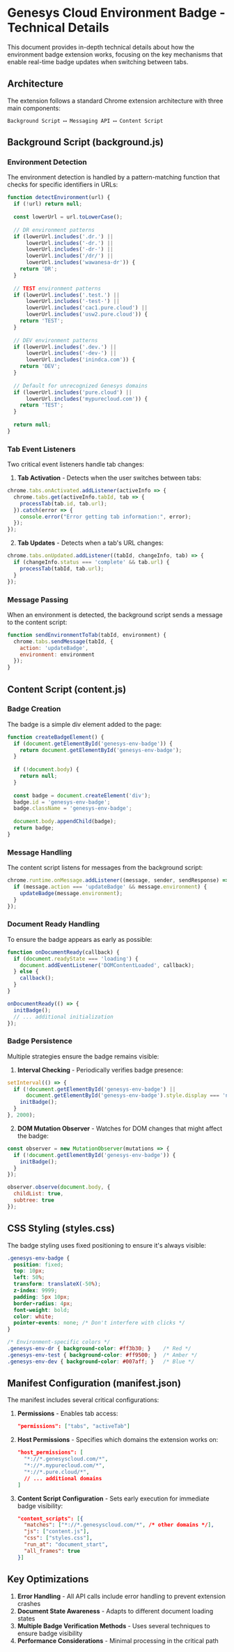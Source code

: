 # Genesys Cloud Environment Badge - Technical Details

This document provides in-depth technical details about how the environment badge extension works, focusing on the key mechanisms that enable real-time badge updates when switching between tabs.

## Architecture

The extension follows a standard Chrome extension architecture with three main components:

```
Background Script ⟷ Messaging API ⟷ Content Script
```

## Background Script (background.js)

### Environment Detection

The environment detection is handled by a pattern-matching function that checks for specific identifiers in URLs:

```javascript
function detectEnvironment(url) {
  if (!url) return null;
  
  const lowerUrl = url.toLowerCase();
  
  // DR environment patterns
  if (lowerUrl.includes('.dr.') || 
      lowerUrl.includes('-dr.') || 
      lowerUrl.includes('-dr-') || 
      lowerUrl.includes('/dr/') || 
      lowerUrl.includes('wawanesa-dr')) {
    return 'DR';
  }
  
  // TEST environment patterns
  if (lowerUrl.includes('.test.') || 
      lowerUrl.includes('-test-') || 
      lowerUrl.includes('cac1.pure.cloud') ||
      lowerUrl.includes('usw2.pure.cloud')) {
    return 'TEST';
  }
  
  // DEV environment patterns
  if (lowerUrl.includes('.dev.') || 
      lowerUrl.includes('-dev-') || 
      lowerUrl.includes('inindca.com')) {
    return 'DEV';
  }
  
  // Default for unrecognized Genesys domains
  if (lowerUrl.includes('pure.cloud') || 
      lowerUrl.includes('mypurecloud.com')) {
    return 'TEST';
  }
  
  return null;
}
```

### Tab Event Listeners

Two critical event listeners handle tab changes:

1. **Tab Activation** - Detects when the user switches between tabs:

```javascript
chrome.tabs.onActivated.addListener(activeInfo => {
  chrome.tabs.get(activeInfo.tabId, tab => {
    processTab(tab.id, tab.url);
  }).catch(error => {
    console.error("Error getting tab information:", error);
  });
});
```

2. **Tab Updates** - Detects when a tab's URL changes:

```javascript
chrome.tabs.onUpdated.addListener((tabId, changeInfo, tab) => {
  if (changeInfo.status === 'complete' && tab.url) {
    processTab(tabId, tab.url);
  }
});
```

### Message Passing

When an environment is detected, the background script sends a message to the content script:

```javascript
function sendEnvironmentToTab(tabId, environment) {
  chrome.tabs.sendMessage(tabId, {
    action: 'updateBadge',
    environment: environment
  });
}
```

## Content Script (content.js)

### Badge Creation

The badge is a simple div element added to the page:

```javascript
function createBadgeElement() {
  if (document.getElementById('genesys-env-badge')) {
    return document.getElementById('genesys-env-badge');
  }
  
  if (!document.body) {
    return null;
  }
  
  const badge = document.createElement('div');
  badge.id = 'genesys-env-badge';
  badge.className = 'genesys-env-badge';
  
  document.body.appendChild(badge);
  return badge;
}
```

### Message Handling

The content script listens for messages from the background script:

```javascript
chrome.runtime.onMessage.addListener((message, sender, sendResponse) => {
  if (message.action === 'updateBadge' && message.environment) {
    updateBadge(message.environment);
  }
});
```

### Document Ready Handling

To ensure the badge appears as early as possible:

```javascript
function onDocumentReady(callback) {
  if (document.readyState === 'loading') {
    document.addEventListener('DOMContentLoaded', callback);
  } else {
    callback();
  }
}

onDocumentReady(() => {
  initBadge();
  // ... additional initialization
});
```

### Badge Persistence

Multiple strategies ensure the badge remains visible:

1. **Interval Checking** - Periodically verifies badge presence:

```javascript
setInterval(() => {
  if (!document.getElementById('genesys-env-badge') || 
      document.getElementById('genesys-env-badge').style.display === 'none') {
    initBadge();
  }
}, 2000);
```

2. **DOM Mutation Observer** - Watches for DOM changes that might affect the badge:

```javascript
const observer = new MutationObserver(mutations => {
  if (!document.getElementById('genesys-env-badge')) {
    initBadge();
  }
});

observer.observe(document.body, {
  childList: true,
  subtree: true
});
```

## CSS Styling (styles.css)

The badge styling uses fixed positioning to ensure it's always visible:

```css
.genesys-env-badge {
  position: fixed;
  top: 10px;
  left: 50%;
  transform: translateX(-50%);
  z-index: 9999;
  padding: 5px 10px;
  border-radius: 4px;
  font-weight: bold;
  color: white;
  pointer-events: none; /* Don't interfere with clicks */
}

/* Environment-specific colors */
.genesys-env-dr { background-color: #ff3b30; }    /* Red */
.genesys-env-test { background-color: #ff9500; }  /* Amber */
.genesys-env-dev { background-color: #007aff; }   /* Blue */
```

## Manifest Configuration (manifest.json)

The manifest includes several critical configurations:

1. **Permissions** - Enables tab access:
   ```json
   "permissions": ["tabs", "activeTab"]
   ```

2. **Host Permissions** - Specifies which domains the extension works on:
   ```json
   "host_permissions": [
     "*://*.genesyscloud.com/*",
     "*://*.mypurecloud.com/*",
     "*://*.pure.cloud/*",
     // ... additional domains
   ]
   ```

3. **Content Script Configuration** - Sets early execution for immediate badge visibility:
   ```json
   "content_scripts": [{
     "matches": ["*://*.genesyscloud.com/*", /* other domains */],
     "js": ["content.js"],
     "css": ["styles.css"],
     "run_at": "document_start",
     "all_frames": true
   }]
   ```

## Key Optimizations

1. **Error Handling** - All API calls include error handling to prevent extension crashes
2. **Document State Awareness** - Adapts to different document loading states
3. **Multiple Badge Verification Methods** - Uses several techniques to ensure badge visibility
4. **Performance Considerations** - Minimal processing in the critical path